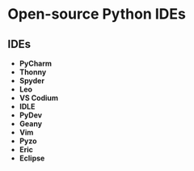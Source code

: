 # Open-source Python IDEs

## IDEs
- **PyCharm**
- **Thonny**
- **Spyder**
- **Leo**
- **VS Codium**
- **IDLE**
- **PyDev**
- **Geany**
- **Vim**
- **Pyzo**
- **Eric**
- **Eclipse**
